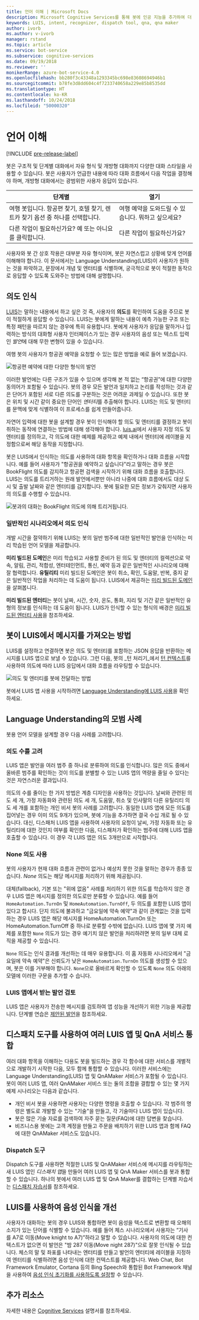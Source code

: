```yaml
---
title: 언어 이해 | Microsoft Docs
description: Microsoft Cognitive Services를 통해 봇에 인공 지능을 추가하여 더 유용하고 매력적으로 만드는 방법에 대해 알아봅니다.
keywords: LUIS, intent, recognizer, dispatch tool, qna, qna maker
author: ivorb
ms.author: v-ivorb
manager: rstand
ms.topic: article
ms.service: bot-service
ms.subservice: cognitive-services
ms.date: 09/19/2018
ms.reviewer: ''
monikerRange: azure-bot-service-4.0
ms.openlocfilehash: bb280f3c43348a1293345bc698e83608694946b1
ms.sourcegitcommit: b78fe3d8dd604c4f7233740658a229e85b8535dd
ms.translationtype: HT
ms.contentlocale: ko-KR
ms.lasthandoff: 10/24/2018
ms.locfileid: "50000320"
---
```

# <a name="language-understanding"></a>언어 이해

[!INCLUDE [pre-release-label](../includes/pre-release-label.md)]

봇은 구조적 및 단계별 대화에서 자유 형식 및 개방형 대화까지 다양한 대화 스타일을 사용할 수 있습니다. 봇은 사용자가 언급한 내용에 따라 대화 흐름에서 다음 작업을 결정해야 하며, 개방형 대화에서는 광범위한 사용자 응답이 있습니다.

| 단계별 | 열기 |
|------|------|
| 여행 봇입니다. 항공편 찾기, 호텔 찾기, 렌트카 찾기 옵션 중 하나를 선택합니다. | 여행 예약을 도와드릴 수 있습니다. 뭐하고 싶으세요? |
| 다른 작업이 필요하신가요? 예 또는 아니요를 클릭합니다. | 다른 작업이 필요하신가요? |

사용자와 봇 간 상호 작용은 대부분 자유 형식이며, 봇은 자연스럽고 상황에 맞게 언어를 이해해야 합니다. 이 문서에서는 Language Understanding(LUIS)이 사용자가 원하는 것을 파악하고, 문장에서 개념 및 엔터티를 식별하며, 궁극적으로 봇이 적절한 동작으로 응답할 수 있도록 도와주는 방법에 대해 설명합니다.

## <a name="recognize-intent"></a>의도 인식

[LUIS](https://docs.microsoft.com/en-us/azure/cognitive-services/luis/home)는 말하는 내용에서 하고 싶은 것 즉, 사용자의 **의도**를 확인하여 도움을 주므로 봇이 적절하게 응답할 수 있습니다. LUIS는 봇에게 말하는 내용이 예측 가능한 구조 또는 특정 패턴을 따르지 않는 경우에 특히 유용합니다. 봇에게 사용자가 응답을 말하거나 입력하는 방식의 대화형 사용자 인터페이스가 있는 경우 사용자의 음성 또는 텍스트 입력인 *발언*에 대해 무한 변형이 있을 수 있습니다.

여행 봇의 사용자가 항공권 예약을 요청할 수 있는 많은 방법을 예로 들어 보겠습니다.

![항공편 예약에 대한 다양한 형식의 발언](media/cognitive-services-add-bot-language/cognitive-services-luis-utterances.png)

이러한 발언에는 다른 구조가 있을 수 있으며 생각해 본 적 없는 “항공권”에 대한 다양한 동의어가 포함될 수 있습니다. 봇의 경우 모든 발언과 일치하고 논리를 작성하는 것과 같은 단어가 포함된 서로 다른 의도를 구분하는 것은 어려운 과제일 수 있습니다. 또한 봇은 위치 및 시간 같이 중요한 단어인 *엔터티*를 추출해야 합니다. LUIS는 의도 및 엔터티를 문맥에 맞게 식별하여 이 프로세스를 쉽게 만들어줍니다.

자연어 입력에 대한 봇을 설계할 경우 봇이 인식해야 할 의도 및 엔터티를 결정하고 봇이 취하는 동작에 연결하는 방법에 대해 생각해야 합니다. [luis.ai](https://www.luis.ai)에서 사용자 지정 의도 및 엔터티를 정의하고, 각 의도에 대한 예제를 제공하고 예제 내에서 엔터티에 레이블을 지정함으로써 해당 동작을 지정합니다.

봇은 LUIS에서 인식하는 의도를 사용하여 대화 항목을 확인하거나 대화 흐름을 시작합니다. 예를 들어 사용자가 "항공권을 예약하고 싶습니다"라고 말하는 경우 봇은 BookFlight 의도를 감지하고 항공편 검색을 시작하기 위해 대화 흐름을 호출합니다. LUIS는 의도를 트리거하는 원래 발언에서뿐만 아니라 나중에 대화 흐름에서도 대상 도시 및 출발 날짜와 같은 엔터티를 감지합니다. 봇에 필요한 모든 정보가 갖춰지면 사용자의 의도를 수행할 수 있습니다.

![봇과의 대화는 BookFlight 의도에 의해 트리거됩니다.](media/cognitive-services-add-bot-language/cognitive-services-luis-conversation-high-level.png)

### <a name="recognize-intent-in-common-scenarios"></a>일반적인 시나리오에서 의도 인식

개발 시간을 절약하기 위해 LUIS는 봇의 일반 범주에 대한 일반적인 발언을 인식하는 미리 학습된 언어 모델을 제공합니다. 

**미리 빌드된 도메인**은 미리 학습되고 사용할 준비가 된 의도 및 엔터티의 컬렉션으로 약속, 알림, 관리, 적합성, 엔터테인먼트, 통신, 예약 등과 같은 일반적인 시나리오에 대해 잘 협력합니다. **유틸리티** 미리 빌드된 도메인은 봇이 취소, 확인, 도움말, 반복, 중지 같은 일반적인 작업을 처리하는 데 도움이 됩니다. LUIS에서 제공하는 [미리 빌드된 도메인](https://docs.microsoft.com/en-us/azure/cognitive-services/LUIS/luis-how-to-use-prebuilt-domains)을 살펴봅니다.

**미리 빌드된 엔터티**는 봇이 날짜, 시간, 숫자, 온도, 통화, 지리 및 기간 같은 일반적인 유형의 정보를 인식하는 데 도움이 됩니다. LUIS가 인식할 수 있는 형식의 배경은 [미리 빌드된 엔터티 사용](https://docs.microsoft.com/en-us/azure/cognitive-services/LUIS/pre-builtentities)을 참조하세요.

## <a name="how-your-bot-gets-messages-from-luis"></a>봇이 LUIS에서 메시지를 가져오는 방법

LUIS를 설정하고 연결하면 봇은 의도 및 엔터티를 포함하는 JSON 응답을 반환하는 메시지를 LUIS 앱으로 보낼 수 있습니다. 그런 다음, 봇의 _턴 처리기_에서 [턴 컨텍스트](~/v4sdk/bot-builder-basics.md#defining-a-turn)를 사용하여 의도에 따라 LUIS 응답에서 대화 흐름을 라우팅할 수 있습니다. 

![의도 및 엔터티를 봇에 전달하는 방법](./media/cognitive-services-add-bot-language/cognitive-services-luis-message-flow-bot-code.png)

봇에서 LUIS 앱 사용을 시작하려면 [Language Understanding에 LUIS 사용](https://docs.microsoft.com/en-us/azure/bot-service/bot-builder-howto-v4-luis?view=azure-bot-service-4.0)을 확인하세요.

## <a name="best-practices-for-language-understanding"></a>Language Understanding의 모범 사례

봇용 언어 모델을 설계할 경우 다음 사례를 고려합니다.

### <a name="consider-the-number-of-intents"></a>의도 수를 고려

LUIS 앱은 발언을 여러 범주 중 하나로 분류하여 의도를 인식합니다. 많은 의도 중에서 올바른 범주를 확인하는 것이 의도를 분별할 수 있는 LUIS 앱의 역량을 줄일 수 있다는 것은 자연스러운 결과입니다.

의도의 수를 줄이는 한 가지 방법은 계층 디자인을 사용하는 것입니다. 날씨와 관련된 의도 세 개, 가정 자동화와 관련된 의도 세 개, 도움말, 취소 및 인사말의 다른 유틸리티 의도 세 개를 포함하는 개인 비서 봇의 사례를 고려합니다. 동일한 LUIS 앱에 모든 의도를 집어넣는 경우 이미 의도 9개가 있으며, 봇에 기능을 추가하면 결국 수십 개로 될 수 있습니다. 대신, 디스패처 LUIS 앱을 사용하여 사용자의 요청이 날씨, 가정 자동화 또는 유틸리티에 대한 것인지 여부를 확인한 다음, 디스패처가 확인하는 범주에 대해 LUIS 앱을 호출할 수 있습니다. 이 경우 각 LUIS 앱은 의도 3개만으로 시작합니다.

### <a name="use-a-none-intent"></a>None 의도 사용

봇의 사용자가 현재 대화 흐름과 관련이 없거나 예상치 못한 것을 말하는 경우가 종종 있습니다. _None_ 의도는 해당 메시지를 처리하기 위해 제공됩니다.

대체(fallback), 기본 또는 "위에 없음" 사례를 처리하기 위한 의도를 학습하지 않은 경우 LUIS 앱은 메시지를 정의한 의도로만 분류할 수 있습니다. 예를 들어 `HomeAutomation.TurnOn` 및 `HomeAutomation.TurnOff`, 두 의도를 포함한 LUIS 앱이 있다고 합시다. 단지 의도에 불과하고 "금요일에 약속 예약"과 같이 관계없는 것을 입력하는 경우 LUIS 앱은 해당 메시지를 HomeAutomation.TurnOn 또는 HomeAutomation.TurnOff 중 하나로 분류할 수밖에 없습니다. LUIS 앱에 몇 가지 예제를 포함한 `None` 의도가 있는 경우 예기치 않은 발언을 처리하려면 봇의 일부 대체 로직을 제공할 수 있습니다.

`None` 의도는 인식 결과를 개선하는 데 매우 유용합니다. 이 홈 자동화 시나리오에서 "금요일에 약속 예약"은 신뢰도가 낮은 `HomeAutomation.TurnOn` 의도를 생성할 수 있으며, 봇은 이를 거부해야 합니다. `None`으로 올바르게 확인할 수 있도록 `None` 의도 아래의 모델에 이러한 구문을 추가할 수 습니다.

### <a name="review-the-utterances-that-luis-app-receives"></a>LUIS 앱에서 받는 발언 검토

LUIS 앱은 사용자가 전송한 메시지를 검토하여 앱 성능을 개선하기 위한 기능을 제공합니다. 단계별 연습은 [제안된 발언](https://docs.microsoft.com/azure/cognitive-services/LUIS/label-suggested-utterances)을 참조하세요.


## <a name="integrate-multiple-luis-apps-and-qna-services-with-the-dispatch-tool"></a>디스패치 도구를 사용하여 여러 LUIS 앱 및 QnA 서비스 통합

여러 대화 항목을 이해하는 다용도 봇을 빌드하는 경우 각 함수에 대한 서비스를 개별적으로 개발하기 시작한 다음, 모두 함께 통합할 수 있습니다. 이러한 서비스에는 Language Understanding(LUIS) 앱 및 QnAMaker 서비스가 포함될 수 있습니다. 봇이 여러 LUIS 앱, 여러 QnAMaker 서비스 또는 둘의 조합을 결합할 수 있는 몇 가지 예제 시나리오는 다음과 같습니다.

* 개인 비서 봇을 사용하면 사용자는 다양한 명령을 호출할 수 있습니다. 각 범주의 명령은 별도로 개발할 수 있는 "기술"을 만들고, 각 기술마다 LUIS 앱이 있습니다.
* 봇은 많은 기술 자료를 검색하여 자주 묻는 질문(FAQ)에 대한 답변을 찾습니다.
* 비즈니스용 봇에는 고객 계정을 만들고 주문을 배치하기 위한 LUIS 앱과 함께 FAQ에 대한 QnAMaker 서비스도 있습니다.  

### <a name="the-dispatch-tool"></a>Dispatch 도구

Dispatch 도구를 사용하면 적절한 LUIS 및 QnAMaker 서비스에 메시지를 라우팅하는 새 LUIS 앱인 *디스패치 앱*을 만들어 여러 LUIS 앱 및 QnA Maker 서비스를 봇과 통합할 수 있습니다. 하나의 봇에서 여러 LUIS 앱 및 QnA Maker를 결합하는 단계별 자습서는 [디스패치 자습서](./bot-builder-tutorial-dispatch.md)를 참조하세요.

## <a name="use-luis-to-improve-speech-recognition"></a>LUIS를 사용하여 음성 인식을 개선

사용자가 대화하는 봇의 경우 LUIS와 통합하면 봇이 음성을 텍스트로 변환할 때 오해의 소지가 있는 단어를 식별할 수 있습니다.  예를 들어 체스 시나리오에서 사용자는 “기사를 A7로 이동(Move knight to A7)”하라고 말할 수 있습니다. 사용자의 의도에 대한 컨텍스트가 없으면 이 발언은 "밤 287 이동(Move night 287)"으로 잘못 인식될 수 있습니다. 체스의 말 및 좌표를 나타내는 엔터티를 만들고 발언의 엔터티에 레이블을 지정하여 엔터티를 식별하려면 음성 인식에 대한 컨텍스트를 제공합니다. Web Chat, Bot Framework Emulator, Cortana 등의 Bing Speech와 통합된 Bot Framework 채널을 사용하여 [음성 인식 초기화를 사용하도록 설정](https://docs.microsoft.com/en-us/azure/bot-service/bot-service-manage-speech-priming?view=azure-bot-service-4.0)할 수 있습니다.  

## <a name="additional-resources"></a>추가 리소스
자세한 내용은 [Cognitive Services](https://docs.microsoft.com/en-us/azure/cognitive-services/) 설명서를 참조하세요.
